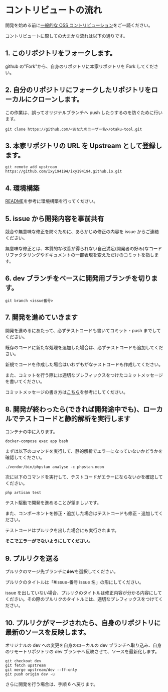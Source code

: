 # コントリビュートの流れ

開発を始める前に[一般的な OSS コントリビューション](https://note.com/samurai_se/n/ncde3bb14066e?magazine_key=md5321f66534d)をご一読ください。

コントリビュートに際しての大まかな流れは以下の通りです。

## 1. このリポジトリをフォークします。

github の"Fork"から、自身のリポジトリに本家リポジトリを Fork してください。

## 2. 自分のリポジトリにフォークしたリポジトリをローカルにクローンします。

この作業は、誤ってオリジナルブランチへ push したりするのを防ぐために行います。

```
git clone https://github.com/<あなたのユーザー名>/otaku-tool.git
```

## 3. 本家リポジトリの URL を Upstream として登録します。

```
git remote add upstream https://github.com/Ixy194194/ixy194194.github.io.git
```

## 4. 環境構築

[README](./README.md)を参考に環境構築を行ってください。

## 5. issue から開発内容を事前共有

競合や無意味な修正を防ぐために、あらかじめ修正の内容を issue からご連絡ください。

無意味な修正とは、本質的な改善が得られない自己満足(開発者の好み)なコードリファクタリングやドキュメントの一部表現を変えただけのコミットを指します。

## 6. dev ブランチをベースに開発用ブランチを切ります。

```
git branch <issue番号>
```

## 7. 開発を進めていきます

開発を進めるにあたって、必ずテストコードも書いてコミット・push までしてください。

既存のコードに新たな処理を追加した場合は、必ずテストコードも追加してください。

新規でコードを作成した場合はいわずもがなテストコードも作成してください。

また、コミットを行う際には適切なプレフィックスをつけたコミットメッセージを書いてください。

コミットメッセージの書き方は[こちら](https://qiita.com/konatsu_p/items/dfe199ebe3a7d2010b3e)を参考にしてください。

## 8. 開発が終わったら(できれば開発途中でも)、ローカルでテストコードと静的解析を実行します

コンテナの中に入ります。

```
docker-compose exec app bash
```

まずは以下のコマンドを実行して、静的解析でエラーになっていないかどうかを確認してください。

```
./vendor/bin/phpstan analyse -c phpstan.neon
```

次に以下のコマンドを実行して、テストコードがエラーにならないかを確認してください。

```
php artisan test
```

テスト駆動で開発を進めることが望ましいです。

また、コンポーネントを修正・追加した場合はテストコードも修正・追加してください。

テストコードはプルリクを出した場合にも実行されます。

**そこでエラーがでないようにしてください。**

## 9. プルリクを送る

プルリクのマージ先ブランチに**dev**を選択してください。

プルリクのタイトルは「#issue-番号 issue 名」の形にしてください。

issue を出していない場合、プルリクのタイトルは修正内容が分かる内容にしてください。その際のプルリクのタイトルには、適切なプレフィックスをつけてください。

## 10. プルリクがマージされたら、自身のリポジトリに最新のソースを反映します。

オリジナルの dev への変更を自身のローカルの dev ブランチへ取り込み、自身のリモートリポジトリの dev ブランチへ反映させて、ソースを最新化します。

```
git checkout dev
git fetch upstream
git merge upstream/dev --ff-only
git push origin dev -u
```

さらに開発を行う場合は、手順 6 へ戻ります。

